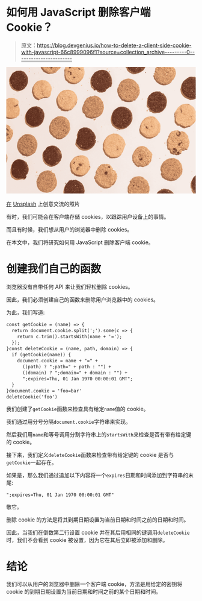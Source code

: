 # 如何用 JavaScript 删除客户端 Cookie？

> 原文：<https://blog.devgenius.io/how-to-delete-a-client-side-cookie-with-javascript-66c8999096f1?source=collection_archive---------0----------------------->

![](img/3b327d423907bb8ab66a63f4a238a882.png)

[在](https://unsplash.com/@thecreative_exchange?utm_source=medium&utm_medium=referral) [Unsplash](https://unsplash.com?utm_source=medium&utm_medium=referral) 上创意交流的照片

有时，我们可能会在客户端存储 cookies，以跟踪用户设备上的事情。

而且有时候，我们想从用户的浏览器中删除 cookies。

在本文中，我们将研究如何用 JavaScript 删除客户端 cookie。

# 创建我们自己的函数

浏览器没有自带任何 API 来让我们轻松删除 cookies。

因此，我们必须创建自己的函数来删除用户浏览器中的 cookies。

为此，我们写道:

```
const getCookie = (name) => {
  return document.cookie.split(';').some(c => {
    return c.trim().startsWith(name + '=');
  });
}const deleteCookie = (name, path, domain) => {
  if (getCookie(name)) {
    document.cookie = name + "=" +
      ((path) ? ";path=" + path : "") +
      ((domain) ? ";domain=" + domain : "") +
      ";expires=Thu, 01 Jan 1970 00:00:01 GMT";
  }
}document.cookie = 'foo=bar'
deleteCookie('foo')
```

我们创建了`getCookie`函数来检查具有给定`name`值的 cookie。

我们通过用分号分隔`document.cookie`字符串来实现。

然后我们用`name`和等号调用分割字符串上的`startsWith`来检查是否有带有给定键的 cookie。

接下来，我们定义`deleteCookie`函数来检查带有给定键的 cookie 是否与`getCookie`一起存在。

如果是，那么我们通过追加以下内容将一个`expires`日期和时间添加到字符串的末尾:

```
";expires=Thu, 01 Jan 1970 00:00:01 GMT"
```

敬它。

删除 cookie 的方法是将其到期日期设置为当前日期和时间之前的日期和时间。

因此，当我们在倒数第二行设置 cookie 并在其后用相同的键调用`deleteCookie`时，我们不会看到 cookie 被设置，因为它在其后立即被添加和删除。

# 结论

我们可以从用户的浏览器中删除一个客户端 cookie，方法是用给定的密钥将 cookie 的到期日期设置为当前日期和时间之前的某个日期和时间。